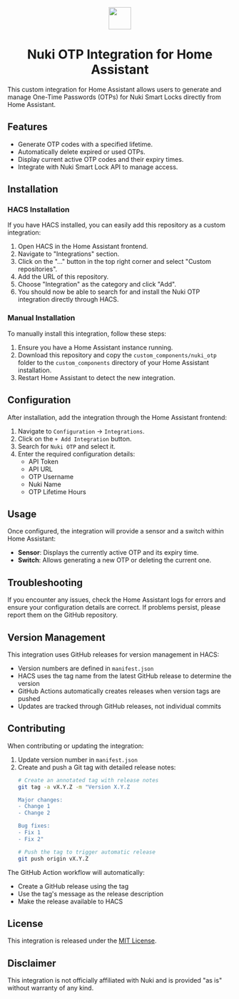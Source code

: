 <p align="center">
<img src="icon.png" width="50" height="50">
<h1 align="center">Nuki OTP Integration for Home Assistant</h1>
</p>
This custom integration for Home Assistant allows users to generate and manage One-Time Passwords (OTPs) for Nuki Smart Locks directly from Home Assistant.

## Features

- Generate OTP codes with a specified lifetime.
- Automatically delete expired or used OTPs.
- Display current active OTP codes and their expiry times.
- Integrate with Nuki Smart Lock API to manage access.

## Installation

### HACS Installation


If you have HACS installed, you can easily add this repository as a custom integration:

1. Open HACS in the Home Assistant frontend.
2. Navigate to "Integrations" section.
3. Click on the "..." button in the top right corner and select "Custom repositories".
4. Add the URL of this repository.
5. Choose "Integration" as the category and click "Add".
6. You should now be able to search for and install the Nuki OTP integration directly through HACS.

### Manual Installation

To manually install this integration, follow these steps:

1. Ensure you have a Home Assistant instance running.
2. Download this repository and copy the `custom_components/nuki_otp` folder to the `custom_components` directory of your Home Assistant installation.
3. Restart Home Assistant to detect the new integration.

## Configuration

After installation, add the integration through the Home Assistant frontend:

1. Navigate to `Configuration` -> `Integrations`.
2. Click on the `+ Add Integration` button.
3. Search for `Nuki OTP` and select it.
4. Enter the required configuration details:
   - API Token
   - API URL
   - OTP Username
   - Nuki Name
   - OTP Lifetime Hours

## Usage

Once configured, the integration will provide a sensor and a switch within Home Assistant:

- **Sensor**: Displays the currently active OTP and its expiry time.
- **Switch**: Allows generating a new OTP or deleting the current one.

## Troubleshooting

If you encounter any issues, check the Home Assistant logs for errors and ensure your configuration details are correct. If problems persist, please report them on the GitHub repository.

## Version Management

This integration uses GitHub releases for version management in HACS:

- Version numbers are defined in `manifest.json`
- HACS uses the tag name from the latest GitHub release to determine the version
- GitHub Actions automatically creates releases when version tags are pushed
- Updates are tracked through GitHub releases, not individual commits

## Contributing

When contributing or updating the integration:

1. Update version number in `manifest.json`
2. Create and push a Git tag with detailed release notes:
   ```bash
   # Create an annotated tag with release notes
   git tag -a vX.Y.Z -m "Version X.Y.Z

   Major changes:
   - Change 1
   - Change 2
   
   Bug fixes:
   - Fix 1
   - Fix 2"

   # Push the tag to trigger automatic release
   git push origin vX.Y.Z
   ```

The GitHub Action workflow will automatically:
- Create a GitHub release using the tag
- Use the tag's message as the release description
- Make the release available to HACS

## License

This integration is released under the [MIT License](LICENSE).

## Disclaimer

This integration is not officially affiliated with Nuki and is provided "as is" without warranty of any kind.
